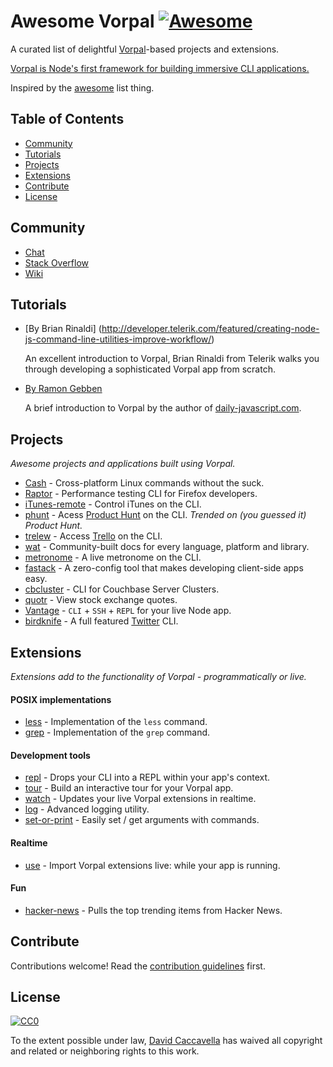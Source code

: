 # Awesome Vorpal [![Awesome](https://cdn.rawgit.com/sindresorhus/awesome/d7305f38d29fed78fa85652e3a63e154dd8e8829/media/badge.svg)](https://github.com/sindresorhus/awesome)

A curated list of delightful [Vorpal](https://github.com/dthree/vorpal)-based projects and extensions. 

[Vorpal is Node's first framework for building immersive CLI applications.](https://github.com/dthree/vorpal) 

Inspired by the [awesome](https://github.com/sindresorhus/awesome) list thing.

## Table of Contents

- [Community](#community)
- [Tutorials](#tutorials)
- [Projects](#projects)
- [Extensions](#extensions)
- [Contribute](#contribute)
- [License](#license)

## Community 

- [Chat](https://gitter.im/dthree/vorpal)
- [Stack Overflow](http://stackoverflow.com/questions/tagged/vorpal.js)
- [Wiki](https://github.com/dthree/vorpal/wiki)

## Tutorials

- [By Brian Rinaldi] (http://developer.telerik.com/featured/creating-node-js-command-line-utilities-improve-workflow/)

  An excellent introduction to Vorpal, Brian Rinaldi from Telerik walks you through developing a sophisticated Vorpal app from scratch. 

- [By Ramon Gebben](http://daily-javascript.com/articles/vorpal/)

  A brief introduction to Vorpal by the author of [daily-javascript.com](daily-javascript.com).

## Projects

*Awesome projects and applications built using Vorpal.*

- [Cash](https://github.com/dthree/cash) - Cross-platform Linux commands without the suck.
- [Raptor](https://developer.mozilla.org/en-US/Firefox_OS/Automated_testing/Raptor) - Performance testing CLI for Firefox developers.
- [iTunes-remote](https://github.com/mischah/itunes-remote/) - Control iTunes on the CLI.
- [phunt](https://github.com/Kristories/phunt) - Acess [Product Hunt](https://www.producthunt.com/) on the CLI. *Trended on (you guessed it) Product Hunt.*
- [trelew](https://github.com/websitesfortrello/trelew) - Access [Trello](https://trello.com/) on the CLI.
- [wat](https://github.com/dthree/wat) - Community-built docs for every language, platform and library.
- [metronome](https://github.com/AljoschaMeyer/metronome-cli) - A live metronome on the CLI.
- [fastack](https://github.com/fastack/cli) - A zero-config tool that makes developing client-side apps easy.
- [cbcluster](https://www.npmjs.com/package/cbcluster) - CLI for Couchbase Server Clusters.
- [quotr](https://github.com/andrerpena/quotr) - View stock exchange quotes.
- [Vantage](https://github.com/dthree/vantage) - `CLI` + `SSH` + `REPL` for your live Node app.
- [birdknife](https://github.com/vanita5/birdknife) - A full featured [Twitter](https://twitter.com/) CLI.

## Extensions

*Extensions add to the functionality of Vorpal - programmatically or live.*

#### POSIX implementations

- [less](https://github.com/vorpaljs/vorpal-less) - Implementation of the `less` command.
- [grep](https://github.com/vorpaljs/vorpal-grep) - Implementation of the `grep` command.

#### Development tools

- [repl](https://github.com/vorpaljs/vorpal-repl) - Drops your CLI into a REPL within your app's context.
- [tour](https://github.com/vorpaljs/vorpal-tour) - Build an interactive tour for your Vorpal app.
- [watch](https://github.com/vantagejs/vantage-watch) - Updates your live Vorpal extensions in realtime.
- [log](https://github.com/AljoschaMeyer/vorpal-log) - Advanced logging utility.
- [set-or-print](https://github.com/AljoschaMeyer/vorpal-setorprint) - Easily set / get arguments with commands.

#### Realtime

- [use](https://github.com/vorpaljs/vorpal-use) - Import Vorpal extensions live: while your app is running.

#### Fun

- [hacker-news](https://github.com/vorpaljs/vorpal-hacker-news) - Pulls the top trending items from Hacker News.

## Contribute

Contributions welcome! Read the [contribution guidelines](contributing.md) first.

## License

[![CC0](http://i.creativecommons.org/p/zero/1.0/88x31.png)](http://creativecommons.org/publicdomain/zero/1.0/)

To the extent possible under law, [David Caccavella](https://github.com/dthree) has waived all copyright and related or neighboring rights to this work.
